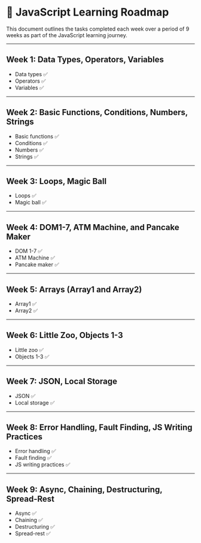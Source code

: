 # 📅 **JavaScript Learning Roadmap**

This document outlines the tasks completed each week over a period of 9 weeks as part of the JavaScript learning journey.

---

## **Week 1: Data Types, Operators, Variables**

- Data types ✅
- Operators ✅
- Variables ✅

---

## **Week 2: Basic Functions, Conditions, Numbers, Strings**

- Basic functions ✅
- Conditions ✅
- Numbers ✅
- Strings ✅

---

## **Week 3: Loops, Magic Ball**

- Loops ✅
- Magic ball ✅

---

## **Week 4: DOM1-7, ATM Machine, and Pancake Maker**

- DOM 1-7 ✅
- ATM Machine ✅
- Pancake maker ✅

---

## **Week 5: Arrays (Array1 and Array2)**

- Array1 ✅
- Array2 ✅

---

## **Week 6: Little Zoo, Objects 1-3**

- Little zoo ✅
- Objects 1-3 ✅

---

## **Week 7: JSON, Local Storage**

- JSON ✅
- Local storage ✅

---

## **Week 8: Error Handling, Fault Finding, JS Writing Practices**

- Error handling ✅
- Fault finding ✅
- JS writing practices ✅

---

## **Week 9: Async, Chaining, Destructuring, Spread-Rest**

- Async ✅
- Chaining ✅
- Destructuring ✅
- Spread-rest ✅
